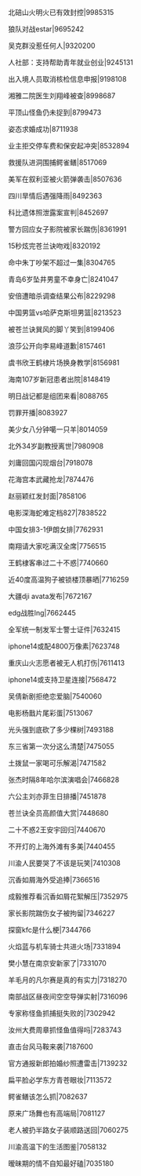 北碚山火明火已有效封控|9985315

狼队对战estar|9695242

吴克群没惹任何人|9320200

人社部：支持帮助青年就业创业|9245131

出入境人员取消核检信息申报|9198108

湘雅二院医生刘翔峰被查|8998687

平顶山怪鱼仍未捉到|8799473

姿态求婚成功|8711938

业主拒交停车费和保安起冲突|8532894

救援队进洞围捕鳄雀鳝|8517069

美军在叙利亚被火箭弹袭击|8507636

四川旱情后遇强降雨|8492363

科比遗体照泄露案宣判|8452697

警方回应女子影院被家长踹伤|8361991

15秒炫完苍兰诀吻戏|8320192

命中朱丁吵架不超过一集|8304765

青岛6岁坠井男童不幸身亡|8241047

安倍遭暗杀调查结果公布|8229298

中国男篮vs哈萨克斯坦男篮|8213523

被苍兰诀巽风的脚丫笑到|8199406

浪莎公开向李易峰道歉|8157461

虞书欣王鹤棣片场换身教学|8156981

海南107岁新冠患者出院|8148419

明日战记都是组团来看|8088765

罚罪开播|8083927

美少女八分钟噶一只羊|8014059

北外34岁副教授离世|7980908

刘庸回国闪现烟台|7918078

花海宫本武藏抢龙|7874476

赵丽颖红发封面|7858106

电影深海蛇难定档827|7838522

中国女排3-1伊朗女排|7762931

南翔请大家吃满汉全席|7756515

王鹤棣客串过二十不惑|7740660

近40度高温狗子被锁楼顶暴晒|7716259

大疆dji avata发布|7672167

edg战胜lng|7662445

全军统一制发军士警士证件|7632415

iphone14或配4800万像素|7623748

重庆山火志愿者被无人机打伤|7611413

iphone14或支持卫星连接|7568472

吴倩新剧拒绝恋爱脑|7540060

电影杨戬片尾彩蛋|7513067

光头强到底砍了多少棵树|7493188

东三省第一次分这么清楚|7475055

土拨鼠一家喝可乐解渴|7471582

张杰时隔8年哈尔滨演唱会|7466828

六公主刘亦菲生日排播|7451878

苍兰诀全员高颜值大赏|7448680

二十不惑2王安宇回归|7440670

不开灯的上海外滩有多美|7440455

川渝人民要哭了不该是玩笑|7410308

沉香如屑海外受追捧|7366516

成毅推荐看沉香如屑花絮解压|7352975

家长影院踹伤女子被拘留|7346227

探窗kfc是什么梗|7344766

火焰蓝与机车骑士共进火场|7331894

樊小慧在南京安新家了|7331070

羊毛月的凡尔赛是真的有实力|7318270

南部战区昼夜间空空导弹实射|7316096

专家称怪鱼抓捕挺失败的|7302942

汝州大费周章抓怪鱼值得吗|7283743

直击台风马鞍来袭|7187600

官方通报新郎拍婚纱照遭雷击|7139232

扁平脸必学东方青苍眼妆|7113572

鳄雀鳝该怎么抓|7082637

原来广场舞也有高端局|7081127

老人被扔半路女子装顺路送回|7060275

川渝高温下的生活图鉴|7058132

暧昧期的情不自知最好磕|7035180

